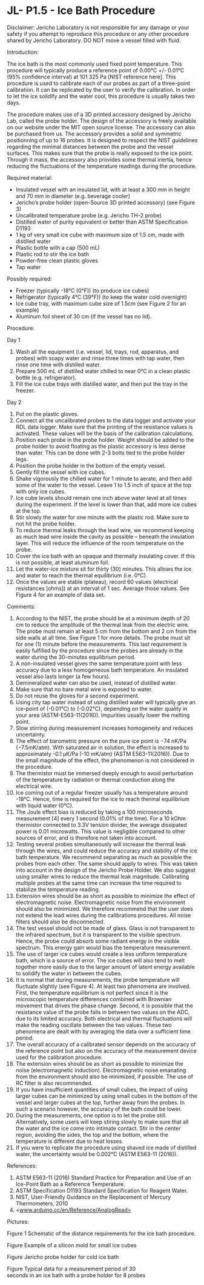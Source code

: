 JL- P1.5 - Ice Bath Procedure
=============================

Disclaimer: Jericho Laboratory is not responsible for any damage or your safety if you attempt to reproduce this procedure or any other procedure shared by Jericho Laboratory. DO NOT move a vessel filled with fluid.

Introduction:

The ice bath is the most commonly used fixed point temperature. This procedure will typically produce a reference point of 0.00°C +/- 0.01°C (95% confidence interval) at 101 325 Pa \[NIST reference here\]. This procedure is used to calibrate each of our probes as part of a three-point calibration. It can be replicated by the user to verify the calibration. In order to let the ice solidify and the water cool, this procedure is usually takes two days.

The procedure makes use of a 3D printed accessory designed by Jericho Lab, called the probe holder. The design of the accessory is freely available on our website under the MIT open source license. The accessory can also be purchased from us. The accessory provides a solid and symmetric positionning of up to 16 probes. It is designed to respect the NIST guidelines regarding the minimal distances between the probe and the vessel surfaces. This makes sure that the probe is really exposed to the ice point. Through it mass, the accessory also provides some thermal inertia, hence reducing the fluctuations of the temperature readings during the procedure.

Required material:

- Insulated vessel with an insulated lid, with at least a 300 mm in height and 70 mm in diameter (e.g. beverage cooler)
- Jericho’s probe holder (open-Source 3D printed accessory) (see Figure 3)
- Uncalibrated temperature probe (e.g. Jericho TH-2 probe)
- Distilled water of purity equivalent or better than ASTM Specification D1193
- 1 kg of very small ice cube with maximum size of 1.5 cm, made with distilled water
- Plastic bottle with a cap (500 mL)
- Plastic rod to stir the ice bath
- Powder-free clean plastic gloves
- Tap water

Possibly required:

- Freezer (typically -18°C (0°F)) (to produce ice cubes)
- Refrigerator (typically 4°C (39°F)) (to keep the water cold overnight)
- Ice cube tray, with maximum cube size of 1.5cm (see Figure 2 for an example)
- Aluminum foil sheet of 30 cm (if the vessel has no lid).

Procedure:

Day 1

1. Wash all the equipment (i.e. vessel, lid, trays, rod, apparatus, and probes) with soapy water and rinse three times with tap water, then rinse one time with distilled water.
2. Prepare 500 mL of distilled water chilled to near 0°C in a clean plastic bottle (e.g. refrigerator).
3. Fill the ice cube trays with distilled water, and then put the tray in the freezer.

Day 2

1. Put on the plastic gloves.
2. Connect all the uncalibrated probes to the data logger and activate your RDL data logger. Make sure that the printing of the resistance values is activated. These values will be the basis of the calibration calculations.
3. Position each probe in the probe holder. Weight should be added to the probe holder to avoid floating as the plastic accessory is less dense than water. This can be done with 2-3 bolts tied to the probe holder legs.
4. Position the probe holder in the bottom of the empty vessel.
5. Gently fill the vessel with ice cubes.
6. Shake vigorously the chilled water for 1 minute to aerate, and then add some of the water to the vessel. Leave 1 to 1.5 inch of space at the top with only ice cubes.
7. Ice cube levels should remain one inch above water level at all times during the experiment. If the level is lower than that, add more ice cubes at the top.
8. Stir slowly the water for one minute with the plastic rod. Make sure to not hit the probe holder.
9. To reduce thermal leaks through the lead wire, we recommend keeping as much lead wire inside the cavity as possible – beneath the insulation layer. This will reduce the influence of the room temperature on the probe.
10. Cover the ice bath with an opaque and thermally insulating cover. If this is not possible, at least aluminum foil.
11. Let the water-ice mixture sit for thirty (30) minutes. This allows the ice and water to reach the thermal equilibrium (i.e. 0°C).
12. Once the values are stable (plateau), record 60 values (electrical resistances \[ohms\]) at an interval of 1 sec. Average those values. See Figure 4 for an example of data set.

Comments:

1. According to the NIST, the probe should be at a minimum depth of 20 cm to reduce the amplitude of the thermal leak from the electric wire. The probe must remain at least 5 cm from the bottom and 2 cm from the side walls at all time. See Figure 1 for more details. The probe must sit for one (1) minute before the measurements. This last requirement is easily fulfilled by the procedure since the probes are already in the water during the 30-minutes equilibrium period.
2. A non-insulated vessel gives the same temperature point with less accuracy due to a less homogeneous bath temperature. An insulated vessel also lasts longer (a few hours).
3. Demineralized water can also be used, instead of distilled water.
4. Make sure that no bare metal wire is exposed to water.
5. Do not reuse the gloves for a second experiment.
6. Using city tap water instead of using distilled water will typically give an ice-point of (-0.01°C) to (-0.02°C), depending on the water quality in your area (ASTM-E563-11(2016)). Impurities usually lower the melting point.
7. Slow stirring during measurement increases homogeneity and reduces uncertainty.
8. The effect of barometric pressure on the pure ice point is −74 nK/Pa (−7.5mK/atm). With saturated air in solution, the effect is increased to approximately -0.1 μK/Pa (-10 mK/atm) (ASTM E563-11(2016)). Due to the small magnitude of the effect, the phenomenon is not considered in the procedure.
9. The thermistor must be immersed deeply enough to avoid perturbation of the temperature by radiation or thermal conduction along the electrical wire.
10. Ice coming out of a regular freezer usually has a temperature around -18°C. Hence, time is required for the ice to reach thermal equilibrium with liquid water (0°C).
11. The Joule effect bias is reduced by taking a 100 microseconds measurement \[4\] every 1 second (0.01% of the time). For a 10 kOhm thermistor connected to 3.3V tension divider, the average dissipated power is 0.01 microwatts. This value is negligible compared to other sources of error, and is therefore not taken into account.
12. Testing several probes simultaneously will increase the thermal leak through the wires, and could reduce the accuracy and stability of the ice bath temperature. We recommend separating as much as possible the probes from each other. The same should apply to wires. This was taken into account in the design of the Jericho Probe Holder. We also suggest using smaller wires to reduce the thermal leak magnitude. Calibrating multiple probes at the same time can increase the time required to stabilize the temperature reading.
13. Extension wires should be as short as possible to minimize the effect of electromagnetic noise. Electromagnetic noise from the environment should also be minimized. We therefore recommend that the user does not extend the lead wires during the calibrations procedures. All noise filters should also be disconnected.
14. The test vessel should not be made of glass. Glass is not transparent to the infrared spectrum, but it is transparent to the visible spectrum. Hence, the probe could absorb some radiant energy in the visible spectrum. This energy gain would bias the temperature measurement.
15. The use of larger ice cubes would create a less uniform temperature bath, which is a source of error. The ice cubes will also tend to melt together more easily due to the larger amount of latent energy available to solidify the water in between the cubes.
16. It is normal that during measurements, the probe temperature will fluctuate slightly (see Figure 4). At least two phenomena are involved. First, the temperature equilibrium is not perfect since it is the microscopic temperature differences combined with Brownian movement that drives the phase change. Second, it is possible that the resistance value of the probe falls in between two values on the ADC, due to its limited accuracy. Both electrical and thermal fluctuations will make the reading oscillate between the two values. These two phenomena are dealt with by averaging the data over a sufficient time period.
17. The overall accuracy of a calibrated sensor depends on the accuracy of the reference point but also on the accuracy of the measurement device used for the calibration procedure.
18. The extension wires should be as short as possible to minimize the noise (electromagnetic induction). Electromagnetic noise emanating from the environment should also be minimized, if possible. The use of RC filter is also recommended.
19. If you have insufficient quantities of small cubes, the impact of using larger cubes can be minimized by using small cubes in the bottom of the vessel and larger cubes at the top, further away from the probes. In such a scenario however, the accuracy of the bath could be lower.
20. During the measurements, one option is to let the probe still. Alternatively, some users will keep stiring slowly to make sure that all the water and the ice come into intimate contact. Stir in the center region, avoiding the sides, the top and the bottom, where the temperature is different due to heat losses.
21. If you were to replicate the procedure using shaved ice made of distilled water, the uncertainty would be 0.002°C (ASTM E563-11 (2016)).

References:

1. ASTM E563-11 (2016) Standard Practice for Preparation and Use of an Ice-Point Bath as a Reference Temperature.
2. ASTM Specification D1193 Standard Specification for Reagent Water.
3. NIST, User-Friendly Guidance on the Replacement of Mercury Thermometers, 2010
4. <www.arduino.cc/en/Reference/AnalogRead>

Pictures:

Figure 1 Schematic of the distance requirements for the ice bath procedure.

Figure Example of a silicon mold for small ice cubes

Figure Jericho probe holder for cold ice bath

Figure Typical data for a measurement period of 30  
seconds in an ice bath with a probe holder for 8 probes
